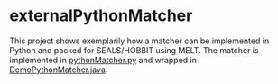 # externalPythonMatcher
This project shows exemplarily how a matcher can be implemented in Python and packed for SEALS/HOBBIT using MELT. The 
matcher is implemented in [pythonMatcher.py](/examples/externalPythonMatcher/oaei-resources/pythonMatcher.py) and 
wrapped in [DemoPythonMatcher.java](/examples/externalPythonMatcher/src/main/java/de/uni_mannheim/informatik/dws/ontmatching/demomatcher/DemoPythonMatcher.java).
 